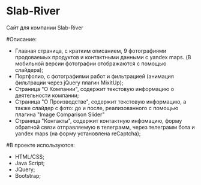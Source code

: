 # Slab-River
Сайт для компании Slab-River

#Описание:

- Главная страница, с кратким описанием, 9 фотографиями продоваемых продуктов и контактными данными с yandex maps.
  (В мобильной версии фотографии отображаются с помощью слайдера);
- Портфолио, с фотографиями работ и фильтрацией (анимация фильтрации через jQuery плагин MixitUp);
- Страница "О Компании", содержит текстовую информацию о деятельности компании;
- Страница "О Производстве", содержит текстовую информацию, а также слайдер с фото: до и после, реализованного с помощью плагина "Image Comparison Slider"
- Страница "Контакты", содержит контактную инфомацию, форму обратной связи отправляемую в телеграмм, через телеграмм бота и yandex maps (на форму установлена reCaptcha);

#В проекте используются:

- HTML/CSS;
- Java Script;
- JQuery;
- Bootstrap;




	
